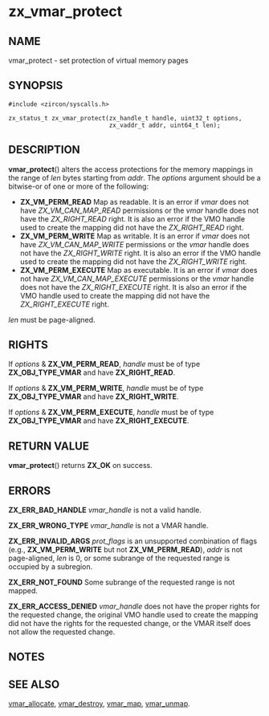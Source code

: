 # zx_vmar_protect

## NAME

vmar_protect - set protection of virtual memory pages

## SYNOPSIS

```
#include <zircon/syscalls.h>

zx_status_t zx_vmar_protect(zx_handle_t handle, uint32_t options,
                            zx_vaddr_t addr, uint64_t len);
```

## DESCRIPTION

**vmar_protect**() alters the access protections for the memory mappings
in the range of *len* bytes starting from *addr*. The *options* argument should
be a bitwise-or of one or more of the following:
- **ZX_VM_PERM_READ**  Map as readable.  It is an error if *vmar*
  does not have *ZX_VM_CAN_MAP_READ* permissions or the *vmar* handle does
  not have the *ZX_RIGHT_READ* right.  It is also an error if the VMO handle
  used to create the mapping did not have the *ZX_RIGHT_READ* right.
- **ZX_VM_PERM_WRITE**  Map as writable.  It is an error if *vmar*
  does not have *ZX_VM_CAN_MAP_WRITE* permissions or the *vmar* handle does
  not have the *ZX_RIGHT_WRITE* right.  It is also an error if the VMO handle
  used to create the mapping did not have the *ZX_RIGHT_WRITE* right.
- **ZX_VM_PERM_EXECUTE**  Map as executable.  It is an error if *vmar*
  does not have *ZX_VM_CAN_MAP_EXECUTE* permissions or the *vmar* handle does
  not have the *ZX_RIGHT_EXECUTE* right.  It is also an error if the VMO handle
  used to create the mapping did not have the *ZX_RIGHT_EXECUTE* right.

*len* must be page-aligned.

## RIGHTS

<!-- Updated by scripts/update-docs-from-abigen, do not edit this section manually. -->

If *options* & **ZX_VM_PERM_READ**, *handle* must be of type **ZX_OBJ_TYPE_VMAR** and have **ZX_RIGHT_READ**.

If *options* & **ZX_VM_PERM_WRITE**, *handle* must be of type **ZX_OBJ_TYPE_VMAR** and have **ZX_RIGHT_WRITE**.

If *options* & **ZX_VM_PERM_EXECUTE**, *handle* must be of type **ZX_OBJ_TYPE_VMAR** and have **ZX_RIGHT_EXECUTE**.

## RETURN VALUE

**vmar_protect**() returns **ZX_OK** on success.

## ERRORS

**ZX_ERR_BAD_HANDLE**  *vmar_handle* is not a valid handle.

**ZX_ERR_WRONG_TYPE**  *vmar_handle* is not a VMAR handle.

**ZX_ERR_INVALID_ARGS**  *prot_flags* is an unsupported combination of flags
(e.g., **ZX_VM_PERM_WRITE** but not **ZX_VM_PERM_READ**), *addr* is
not page-aligned, *len* is 0, or some subrange of the requested range is
occupied by a subregion.

**ZX_ERR_NOT_FOUND**  Some subrange of the requested range is not mapped.

**ZX_ERR_ACCESS_DENIED**  *vmar_handle* does not have the proper rights for the
requested change, the original VMO handle used to create the mapping did not
have the rights for the requested change, or the VMAR itself does not allow
the requested change.

## NOTES

## SEE ALSO

[vmar_allocate](vmar_allocate.md),
[vmar_destroy](vmar_destroy.md),
[vmar_map](vmar_map.md),
[vmar_unmap](vmar_unmap.md).
